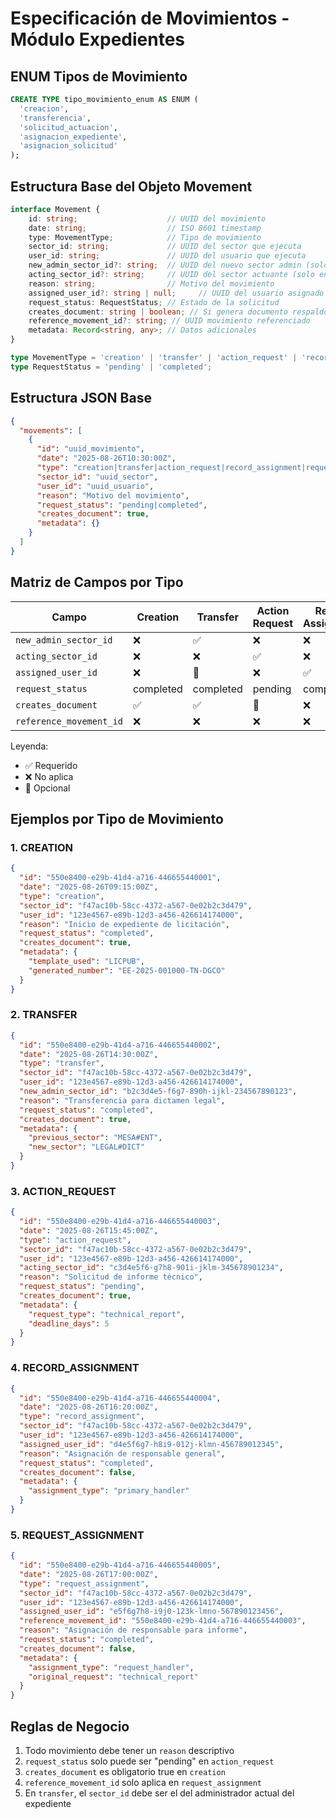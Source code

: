 # Especificación de Movimientos - Módulo Expedientes

## ENUM Tipos de Movimiento

```sql
CREATE TYPE tipo_movimiento_enum AS ENUM (
  'creacion',
  'transferencia', 
  'solicitud_actuacion',
  'asignacion_expediente',
  'asignacion_solicitud'
);
```

## Estructura Base del Objeto Movement

```typescript
interface Movement {
    id: string;                    // UUID del movimiento
    date: string;                  // ISO 8601 timestamp
    type: MovementType;            // Tipo de movimiento
    sector_id: string;             // UUID del sector que ejecuta
    user_id: string;               // UUID del usuario que ejecuta
    new_admin_sector_id?: string;  // UUID del nuevo sector admin (solo en transfer)
    acting_sector_id?: string;     // UUID del sector actuante (solo en action_request)
    reason: string;                // Motivo del movimiento
    assigned_user_id?: string | null;     // UUID del usuario asignado (puede ser null)
    request_status: RequestStatus; // Estado de la solicitud
    creates_document: string | boolean; // Si genera documento respaldo: true/false o UUID del documento si se asienta en el expediente.
    reference_movement_id?: string; // UUID movimiento referenciado
    metadata: Record<string, any>; // Datos adicionales
}

type MovementType = 'creation' | 'transfer' | 'action_request' | 'record_assignment' | 'request_assignment';
type RequestStatus = 'pending' | 'completed';
```

## Estructura JSON Base

```json
{
  "movements": [
    {
      "id": "uuid_movimiento",
      "date": "2025-08-26T10:30:00Z",
      "type": "creation|transfer|action_request|record_assignment|request_assignment",
      "sector_id": "uuid_sector",
      "user_id": "uuid_usuario",
      "reason": "Motivo del movimiento",
      "request_status": "pending|completed",
      "creates_document": true,
      "metadata": {}
    }
  ]
}
```

## Matriz de Campos por Tipo

| Campo | Creation | Transfer | Action Request | Record Assignment | Request Assignment |
|-------|----------|----------|----------------|------------------|-------------------|
| `new_admin_sector_id` | ❌ | ✅ | ❌ | ❌ | ❌ |
| `acting_sector_id` | ❌ | ❌ | ✅ | ❌ | ❌ |
| `assigned_user_id` | ❌ | 📎 | ❌ | ✅ | ✅ |
| `request_status` | completed | completed | pending | completed | completed |
| `creates_document` | ✅ | ✅ | 📎 | ❌ | ❌ |
| `reference_movement_id` | ❌ | ❌ | ❌ | ❌ | ✅ |

Leyenda:
- ✅ Requerido
- ❌ No aplica
- 📎 Opcional

## Ejemplos por Tipo de Movimiento

### 1. CREATION
```json
{
  "id": "550e8400-e29b-41d4-a716-446655440001",
  "date": "2025-08-26T09:15:00Z",
  "type": "creation",
  "sector_id": "f47ac10b-58cc-4372-a567-0e02b2c3d479",
  "user_id": "123e4567-e89b-12d3-a456-426614174000",
  "reason": "Inicio de expediente de licitación",
  "request_status": "completed",
  "creates_document": true,
  "metadata": {
    "template_used": "LICPUB",
    "generated_number": "EE-2025-001000-TN-DGCO"
  }
}
```

### 2. TRANSFER
```json
{
  "id": "550e8400-e29b-41d4-a716-446655440002",
  "date": "2025-08-26T14:30:00Z",
  "type": "transfer",
  "sector_id": "f47ac10b-58cc-4372-a567-0e02b2c3d479",
  "user_id": "123e4567-e89b-12d3-a456-426614174000",
  "new_admin_sector_id": "b2c3d4e5-f6g7-890h-ijkl-234567890123",
  "reason": "Transferencia para dictamen legal",
  "request_status": "completed",
  "creates_document": true,
  "metadata": {
    "previous_sector": "MESA#ENT",
    "new_sector": "LEGAL#DICT"
  }
}
```

### 3. ACTION_REQUEST
```json
{
  "id": "550e8400-e29b-41d4-a716-446655440003",
  "date": "2025-08-26T15:45:00Z",
  "type": "action_request",
  "sector_id": "f47ac10b-58cc-4372-a567-0e02b2c3d479",
  "user_id": "123e4567-e89b-12d3-a456-426614174000",
  "acting_sector_id": "c3d4e5f6-g7h8-901i-jklm-345678901234",
  "reason": "Solicitud de informe técnico",
  "request_status": "pending",
  "creates_document": true,
  "metadata": {
    "request_type": "technical_report",
    "deadline_days": 5
  }
}
```

### 4. RECORD_ASSIGNMENT
```json
{
  "id": "550e8400-e29b-41d4-a716-446655440004",
  "date": "2025-08-26T16:20:00Z",
  "type": "record_assignment",
  "sector_id": "f47ac10b-58cc-4372-a567-0e02b2c3d479",
  "user_id": "123e4567-e89b-12d3-a456-426614174000",
  "assigned_user_id": "d4e5f6g7-h8i9-012j-klmn-456789012345",
  "reason": "Asignación de responsable general",
  "request_status": "completed",
  "creates_document": false,
  "metadata": {
    "assignment_type": "primary_handler"
  }
}
```

### 5. REQUEST_ASSIGNMENT
```json
{
  "id": "550e8400-e29b-41d4-a716-446655440005",
  "date": "2025-08-26T17:00:00Z",
  "type": "request_assignment",
  "sector_id": "f47ac10b-58cc-4372-a567-0e02b2c3d479",
  "user_id": "123e4567-e89b-12d3-a456-426614174000",
  "assigned_user_id": "e5f6g7h8-i9j0-123k-lmno-567890123456",
  "reference_movement_id": "550e8400-e29b-41d4-a716-446655440003",
  "reason": "Asignación de responsable para informe",
  "request_status": "completed",
  "creates_document": false,
  "metadata": {
    "assignment_type": "request_handler",
    "original_request": "technical_report"
  }
}
```

## Reglas de Negocio

1. Todo movimiento debe tener un `reason` descriptivo
2. `request_status` solo puede ser "pending" en `action_request`
3. `creates_document` es obligatorio true en `creation`
4. `reference_movement_id` solo aplica en `request_assignment`
5. En `transfer`, el `sector_id` debe ser el del administrador actual del expediente